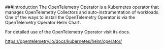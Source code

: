 ###Introduction
The OpenTelemetry Operator is a Kubernetes operator that manages OpenTelemetry Collectors and auto-instrumentation of workloads. One of the ways to install the OpenTelemetry Operator is via the OpenTelemetry Operator Helm Chart.

For detailed use of the OpenTelemetry Operator visit its docs.

https://opentelemetry.io/docs/kubernetes/helm/operator/
